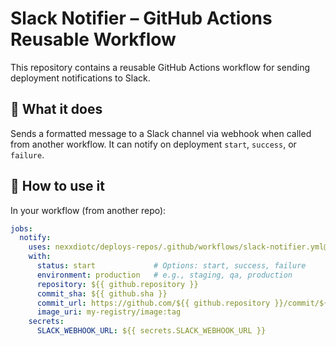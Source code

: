 # Slack Notifier – GitHub Actions Reusable Workflow

This repository contains a reusable GitHub Actions workflow for sending deployment notifications to Slack.

## 🔔 What it does

Sends a formatted message to a Slack channel via webhook when called from another workflow. It can notify on deployment `start`, `success`, or `failure`.

## 🧩 How to use it

In your workflow (from another repo):

```yaml
jobs:
  notify:
    uses: nexxdiotc/deploys-repos/.github/workflows/slack-notifier.yml@main
    with:
      status: start             # Options: start, success, failure
      environment: production   # e.g., staging, qa, production
      repository: ${{ github.repository }}
      commit_sha: ${{ github.sha }}
      commit_url: https://github.com/${{ github.repository }}/commit/${{ github.sha }}
      image_uri: my-registry/image:tag
    secrets:
      SLACK_WEBHOOK_URL: ${{ secrets.SLACK_WEBHOOK_URL }}

